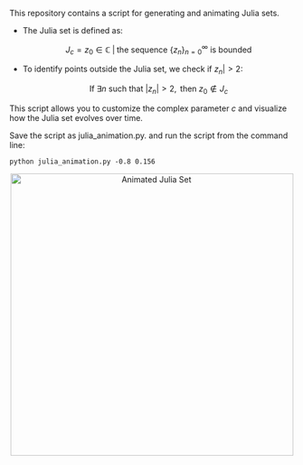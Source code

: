 This repository contains a script for generating and animating Julia sets. 

- The Julia set is defined as:
  
  $$J_c = {z_0 \in \mathbb{C} \; | \; \text{the sequence } \{z_n\}_{n=0}^\infty \text{ is bounded}}$$

- To identify points outside the Julia set, we check if $z_n| > 2$:

  $$\text{If } \exists n \text{ such that } |z_n| > 2, \text{ then } z_0 \notin J_c$$

This script allows you to customize the complex parameter $c$ and visualize how the Julia set evolves over time.

Save the script as julia_animation.py. and run the script from the command line:
```
python julia_animation.py -0.8 0.156
```
<div align="center">
  <img src="animatedJulia.gif" alt="Animated Julia Set" width="500"/>
</div>
